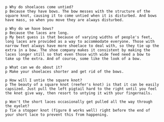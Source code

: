     p Why do shoelaces come untied?
    p Because they have bows. The bow messes with the structure of the square knot, causing it to come untied when it is disturbed. And bows have mass, so when you move they are always disturbed.

    p Why do we have bows?
    p Because the laces are long.
    p My best guess is that because of varying widths of people's feet, long laces are provided as a way to accommodate everyone. Those with narrow feet always have more shoelace to deal with, so they tie up the extra in a bow. The shoe company makes it consistent by making the laces longer still so that even those with wide feed need a bow to take up the extra. And of course, some like the look of a bow.

    p What can we do about it?
    p Make your shoelaces shorter and get rid of the bows.

    p How will I untie the square knot?
    p The beauty of a square knot (reefer's knot) is that it can be easily capsized. Just pull the left pigtail hard to the right until you feel the knot give way, then resort to untying it with your fingernails.

    p Won't the short laces occasionally get pulled all the way through the eyelet?
    p Tie a stopper knot (figure 8 works well) right before the end of your short lace to prevent this from happening.


